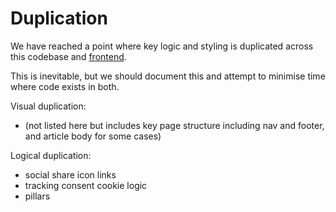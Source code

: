 # Duplication

We have reached a point where key logic and styling is duplicated across this
codebase and [frontend](https://github.com/guardian/frontend).

This is inevitable, but we should document this and attempt to minimise time
where code exists in both.

Visual duplication:

-   (not listed here but includes key page structure including nav and footer, and
    article body for some cases)

Logical duplication:

-   social share icon links
-   tracking consent cookie logic
-   pillars

